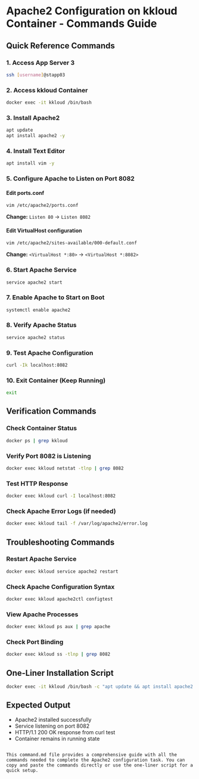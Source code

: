 # Apache2 Configuration on kkloud Container - Commands Guide

## Quick Reference Commands

### 1. Access App Server 3
```bash
ssh [username]@stapp03
```

### 2. Access kkloud Container
```bash
docker exec -it kkloud /bin/bash
```

### 3. Install Apache2
```bash
apt update
apt install apache2 -y
```

### 4. Install Text Editor
```bash
apt install vim -y
```

### 5. Configure Apache to Listen on Port 8082

#### Edit ports.conf
```bash
vim /etc/apache2/ports.conf
```
**Change:** `Listen 80` → `Listen 8082`

#### Edit VirtualHost configuration
```bash
vim /etc/apache2/sites-available/000-default.conf
```
**Change:** `<VirtualHost *:80>` → `<VirtualHost *:8082>`

### 6. Start Apache Service
```bash
service apache2 start
```

### 7. Enable Apache to Start on Boot
```bash
systemctl enable apache2
```

### 8. Verify Apache Status
```bash
service apache2 status
```

### 9. Test Apache Configuration
```bash
curl -Ik localhost:8082
```

### 10. Exit Container (Keep Running)
```bash
exit
```

## Verification Commands

### Check Container Status
```bash
docker ps | grep kkloud
```

### Verify Port 8082 is Listening
```bash
docker exec kkloud netstat -tlnp | grep 8082
```

### Test HTTP Response
```bash
docker exec kkloud curl -I localhost:8082
```

### Check Apache Error Logs (if needed)
```bash
docker exec kkloud tail -f /var/log/apache2/error.log
```

## Troubleshooting Commands

### Restart Apache Service
```bash
docker exec kkloud service apache2 restart
```

### Check Apache Configuration Syntax
```bash
docker exec kkloud apache2ctl configtest
```

### View Apache Processes
```bash
docker exec kkloud ps aux | grep apache
```

### Check Port Binding
```bash
docker exec kkloud ss -tlnp | grep 8082
```

## One-Liner Installation Script
```bash
docker exec -it kkloud /bin/bash -c "apt update && apt install apache2 vim -y && sed -i 's/Listen 80/Listen 8082/' /etc/apache2/ports.conf && sed -i 's/*:80/*:8082/' /etc/apache2/sites-available/000-default.conf && service apache2 start && service apache2 status"
```

## Expected Output
- Apache2 installed successfully
- Service listening on port 8082
- HTTP/1.1 200 OK response from curl test
- Container remains in running state
```

This command.md file provides a comprehensive guide with all the commands needed to complete the Apache2 configuration task. You can copy and paste the commands directly or use the one-liner script for a quick setup.
